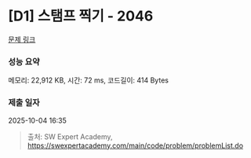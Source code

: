 # [D1] 스탬프 찍기 - 2046 

[문제 링크](https://swexpertacademy.com/main/code/problem/problemDetail.do?contestProbId=AV5QKdT6AyYDFAUq) 

### 성능 요약

메모리: 22,912 KB, 시간: 72 ms, 코드길이: 414 Bytes

### 제출 일자

2025-10-04 16:35



> 출처: SW Expert Academy, https://swexpertacademy.com/main/code/problem/problemList.do